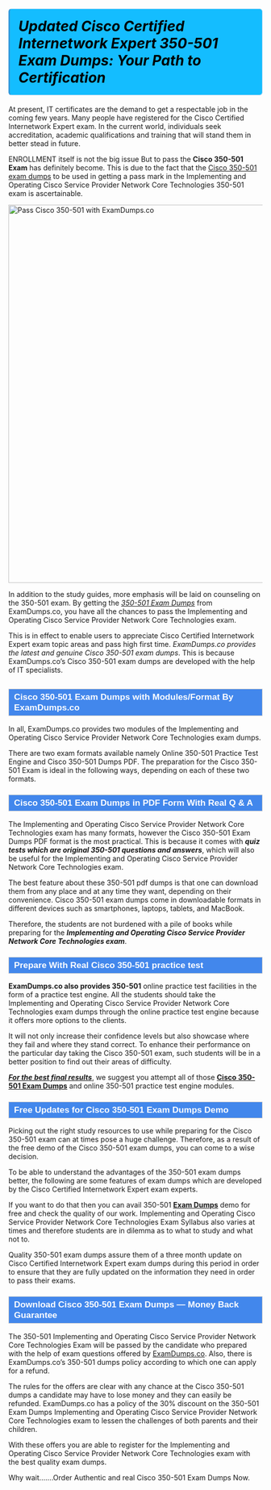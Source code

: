   <h1><strong><span style="display: block; color: #000000; background: #14BDFF; border: 0.5px solid #AED6F1; border-left: 3px solid #3498DB; padding: .6em; border-radius: 6px;">             <em>Updated Cisco Certified Internetwork Expert 350-501 Exam Dumps: Your Path to Certification</em>             </span></strong></h1>            <p>At present, IT certificates are the demand to get a respectable job in the coming few years. Many people have registered for the Cisco Certified Internetwork Expert exam. In the current world, individuals seek accreditation, academic qualifications and training that will stand them in better stead in future. </p>            <p>ENROLLMENT itself is not the big issue But to pass the <strong>Cisco 350-501 Exam</strong> has definitely become. This is due to the fact that the <a href="https://www.examdumps.co/350-501-exam-dumps.html">Cisco 350-501 exam dumps</a> to be used in getting a pass mark in the Implementing and Operating Cisco Service Provider Network Core Technologies 350-501 exam is ascertainable. </p>                        <p><a href="https://www.examdumps.co/"><img src="https://www.examdumps.co//images/banners/big-sale-20-percent-discount-offer-examdumps.jpg" class="postImage" alt="Pass Cisco 350-501 with ExamDumps.co" width="750"></a></p>                        <p>In addition to the study guides, more emphasis will be laid on counseling on the 350-501 exam. By getting the <u><i>350-501 Exam Dumps</i></u> from ExamDumps.co, you have all the chances to pass the Implementing and Operating Cisco Service Provider Network Core Technologies exam. </p>            <p>This is in effect to enable users to appreciate Cisco Certified Internetwork Expert exam topic areas and pass high first time. <i>ExamDumps.co provides the latest and genuine Cisco 350-501 exam dumps</i>. This is because ExamDumps.co’s Cisco 350-501 exam dumps are developed with the help of IT specialists.</p>                        <h2 style="background: #4287ec; border: 1px solid #cccccc; padding: 5px 10px;">                <span style="color: #ffffff;"><span style="font-size: 11pt;">                    <span style="line-height: normal;">                        <span style="font-family: Calibri,sans-serif;">                            <strong>                                <span style="font-size: 13.0pt;">Cisco 350-501 Exam Dumps with Modules/Format By ExamDumps.co</span>                            </strong>                        </span>                    </span></span>                </span>            </h2>            <p>In all, ExamDumps.co provides two modules of the Implementing and Operating Cisco Service Provider Network Core Technologies exam dumps. </p>            <p>There are two exam formats available namely Online 350-501 Practice Test Engine and Cisco 350-501 Dumps PDF. The preparation for the Cisco 350-501 Exam is ideal in the following ways, depending on each of these two formats.</p>                        <h3 style="background: #4287ec; border: 1px solid #cccccc; padding: 5px 10px;">                <span style="color: #ffffff;"><span style="font-size: 11pt;">                    <span style="line-height: normal;">                        <span style="font-family: Calibri,sans-serif;">                            <strong>                                <span style="font-size: 13.0pt;">Cisco 350-501 Exam Dumps in PDF Form With Real Q &amp; A</span>                            </strong>                        </span>                    </span></span>                </span>            </h3>            <p>The Implementing and Operating Cisco Service Provider Network Core Technologies exam has many formats, however the Cisco 350-501 Exam Dumps PDF format is the most practical. This is because it comes with <strong><i>quiz tests which are original 350-501 questions and answers</i></strong>, which will also be useful for the Implementing and Operating Cisco Service Provider Network Core Technologies exam. </p>            <p>The best feature about these 350-501 pdf dumps is that one can download them from any place and at any time they want, depending on their convenience. Cisco 350-501 exam dumps come in downloadable formats in different devices such as smartphones, laptops, tablets, and MacBook. </p>            <p>Therefore, the students are not burdened with a pile of books while preparing for the <strong><i>Implementing and Operating Cisco Service Provider Network Core Technologies exam</i></strong>.</p>                        <h3 style="background: #4287ec; border: 1px solid #cccccc; padding: 5px 10px;">                <span style="color: #ffffff;">                    <span style="font-size: 11pt;">                        <span style="line-height: normal;">                            <span style="font-family: Calibri,sans-serif;">                                <strong>                                    <span style="font-size: 13.0pt;">Prepare With Real Cisco 350-501 practice test</span>                                </strong>                            </span>                        </span>                    </span>                </span>            </h3>            <p><strong>ExamDumps.co also provides 350-501</strong> online practice test facilities in the form of a practice test engine. All the students should take the Implementing and Operating Cisco Service Provider Network Core Technologies exam dumps through the online practice test engine because it offers more options to the clients. </p>            <p>It will not only increase their confidence levels but also showcase where they fail and where they stand correct. To enhance their performance on the particular day taking the Cisco 350-501 exam, such students will be in a better position to find out their areas of difficulty. </p>            <p><strong><u><i>For the best final results</i></u></strong>, we suggest you attempt all of those <strong><a href="https://www.examdumps.co/cisco-exam-dumps.html">Cisco 350-501 Exam Dumps</a></strong> and online 350-501 practice test engine modules.</p>                       <h3 style="background: #4287ec; border: 1px solid #cccccc; padding: 5px 10px;">                <span style="color: #ffffff;">                    <span style="font-size: 11pt;">                        <span style="line-height: normal;">                            <span style="font-family: Calibri,sans-serif;">                                <strong>                                    <span style="font-size: 13.0pt;">Free Updates for Cisco 350-501 Exam Dumps Demo</span>                                </strong>                            </span>                        </span>                    </span>                </span>            </h3>            <p>Picking out the right study resources to use while preparing for the Cisco 350-501 exam can at times pose a huge challenge. Therefore, as a result of the free demo of the Cisco 350-501 exam dumps, you can come to a wise decision. </p>            <p>To be able to understand the advantages of the 350-501 exam dumps better, the following are some features of exam dumps which are developed by the Cisco Certified Internetwork Expert exam experts. </p>            <p>If you want to do that then you can avail 350-501 <a href="https://github.com/BellaDavid12/CompTIA-SY0-601-Exam-Dumps---99.5-Guaranteed-Success"><b>Exam Dumps</b></a> demo for free and check the quality of our work. Implementing and Operating Cisco Service Provider Network Core Technologies Exam Syllabus also varies at times and therefore students are in dilemma as to what to study and what not to. </p>            <p>Quality 350-501 exam dumps assure them of a three month update on Cisco Certified Internetwork Expert exam dumps during this period in order to ensure that they are fully updated on the information they need in order to pass their exams.</p>            <h3 style="background: #4287ec; border: 1px solid #cccccc; padding: 5px 10px;">                <span style="color: #ffffff;"><span style="font-size: 11pt;">                    <span style="line-height: normal;">                        <span style="font-family: Calibri,sans-serif;">                            <strong>                                <span style="font-size: 13.0pt;">Download Cisco 350-501 Exam Dumps — Money Back Guarantee</span>                            </strong>                        </span>                    </span></span>                </span>            </h3>           <p>The 350-501 Implementing and Operating Cisco Service Provider Network Core Technologies Exam will be passed by the candidate who prepared with the help of exam questions offered by  <a href="https://www.examdumps.co/">ExamDumps.co</a>. Also, there is ExamDumps.co’s 350-501 dumps  policy according to which one can apply for a refund. </p>           <p>The rules for the offers are clear with any chance at the Cisco 350-501 dumps a candidate may have to lose money and they can easily be refunded. ExamDumps.co has a policy of the 30% discount on the 350-501 Exam Dumps Implementing and Operating Cisco Service Provider Network Core Technologies exam to lessen the challenges of both parents and their children. </p>            <p>With these offers you are able to register for the Implementing and Operating Cisco Service Provider Network Core Technologies exam with the best quality exam dumps.</p>            <p>Why wait…….Order Authentic and real Cisco 350-501 Exam Dumps Now.</p>                    

